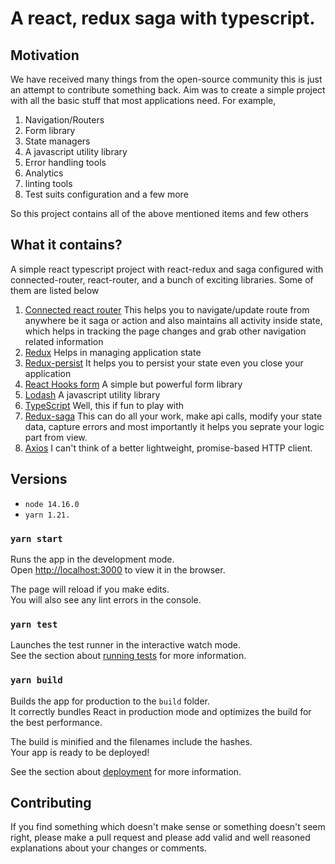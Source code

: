 # A react, redux saga with typescript.

## Motivation

We have received many things from the open-source community this is just an attempt to contribute something back. Aim was to create a simple project with all the basic stuff that most applications need. For example, 
1. Navigation/Routers
2. Form library
3. State managers 
4. A javascript utility library
5. Error handling tools
6. Analytics 
7. linting tools
8. Test suits configuration and a few more

So this project contains all of the above mentioned items and few others

## What it contains?

A simple react typescript project with react-redux and saga configured with connected-router, react-router, and a bunch of exciting libraries. Some of them are listed below
1. [Connected react router](https://github.com/supasate/connected-react-router) This helps you to navigate/update route from anywhere be it saga or action and also maintains all activity inside state, which helps in tracking the page changes and grab other navigation related information
2. [Redux](https://redux.js.org) Helps in managing application state
3. [Redux-persist](https://github.com/rt2zz/redux-persist) It helps you to persist your state even you close your application
4. [React Hooks form](https://react-hook-form.com) A simple but powerful form library
5. [Lodash](https://lodash.com/) A javascript utility library 
6. [TypeScript](https://www.typescriptlang.org) Well, this if fun to play with
7. [Redux-saga](https://redux-saga.js.org) This can do all your work, make api calls, modify your state data, capture errors and most importantly it helps you seprate your logic part from view.
8. [Axios](https://github.com/axios/axios) I can't think of a better lightweight, promise-based HTTP client. 

## Versions
- `node 14.16.0`
- `yarn 1.21.`

### `yarn start`

Runs the app in the development mode.\
Open [http://localhost:3000](http://localhost:3000) to view it in the browser.

The page will reload if you make edits.\
You will also see any lint errors in the console.

### `yarn test`

Launches the test runner in the interactive watch mode.\
See the section about [running tests](https://facebook.github.io/create-react-app/docs/running-tests) for more information.

### `yarn build`

Builds the app for production to the `build` folder.\
It correctly bundles React in production mode and optimizes the build for the best performance.

The build is minified and the filenames include the hashes.\
Your app is ready to be deployed!

See the section about [deployment](https://facebook.github.io/create-react-app/docs/deployment) for more information.


## Contributing

If you find something which doesn't make sense or something doesn't seem right, 
please make a pull request and please add valid and well reasoned explanations about your 
changes or comments.
